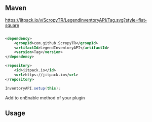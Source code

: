 ## Maven

https://jitpack.io/v/ScropyTR/LegendInventoryAPI/Tag.svg?style=flat-square

```pom.xml

<dependency>
    <groupId>com.github.ScropyTR</groupId>
    <artifactId>LegendInventoryAPI</artifactId>
    <version>Tag</version>
</dependency>

<repository>
    <id>jitpack.io</id>
    <url>https://jitpack.io</url>
</repository>
```


```java
InventoryAPI.setup(this);
```
Add to onEnable method of your plugin

## Usage
